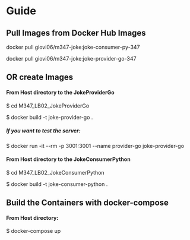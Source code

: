 # Guide

## Pull Images from Docker Hub Images

docker pull giovi06/m347-joke:joke-consumer-py-347

docker pull giovi06/m347-joke:joke-provider-go-347

## OR create Images

#### From Host directory to the JokeProviderGo

$ cd M347_LB02_JokeProviderGo

$ docker build -t joke-provider-go .

##### If you want to test the server:

$ docker run -it --rm -p 3001:3001 --name provider-go joke-provider-go

#### From Host directory to the JokeConsumerPython

$ cd M347_LB02_JokeConsumerPython

$ docker build -t joke-consumer-python .

## Build the Containers with docker-compose

#### From Host directory:

$ docker-compose up
